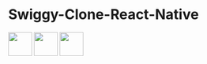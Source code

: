 # Swiggy-Clone-React-Native

<img src="https://user-images.githubusercontent.com/88485343/210973289-3f534546-61d5-4411-8e3a-0eea5a17b4f0.jpg" width="48">


<img src="https://user-images.githubusercontent.com/88485343/210973352-b8a65762-53cd-4b28-a6ba-e5390a96e937.jpg" width="48">



<img src="[https://user-images.githubusercontent.com/88485343/210973352-b8a65762-53cd-4b28-a6ba-e5390a96e937.jpg](https://user-images.githubusercontent.com/88485343/210973366-32f220e7-e599-4cb2-bbe3-019b1b53ac5c.jpg)" width="48">



